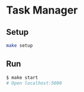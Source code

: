 # Task Manager

## Setup

```bash
make setup
```

## Run

```bash
$ make start
# Open localhost:5000
```


